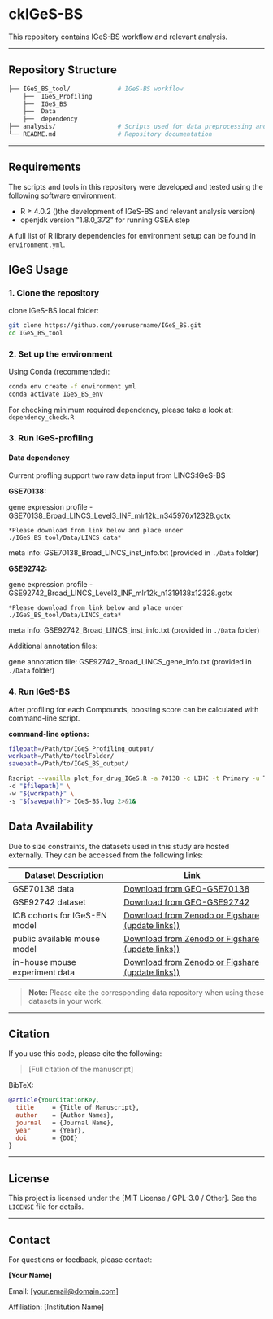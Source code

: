 # ckIGeS-BS

This repository contains IGeS-BS workflow and relevant analysis.

---

## Repository Structure

```bash
├── IGeS_BS_tool/             # IGeS-BS workflow
	├──  IGeS_Profiling   
	├──  IGeS_BS
	├──  Data	  
	├──  dependency
├── analysis/                 # Scripts used for data preprocessing and constructing IGeS-BS and result analysis
└── README.md                 # Repository documentation
```

---

## Requirements

The scripts and tools in this repository were developed and tested using the following software environment:

* R ≥ 4.0.2 ()the development of IGeS-BS and relevant analysis version)
* openjdk version "1.8.0_372" for running GSEA step

A full list of R library dependencies for environment setup can be found in `environment.yml`.

## IGeS Usage

### 1. Clone the repository

clone IGeS-BS local folder:

```bash
git clone https://github.com/yourusername/IGeS_BS.git
cd IGeS_BS_tool
```

### 2. Set up the environment

Using Conda (recommended):

```bash
conda env create -f environment.yml
conda activate IGeS_BS_env
```

For checking minimum required dependency, please take a look at: `dependency_check.R`

### 3. Run IGeS-profiling

#### Data dependency

Current profling support two raw data input from LINCS:IGeS-BS

**GSE70138:**

gene expression profile - GSE70138_Broad_LINCS_Level3_INF_mlr12k_n345976x12328.gctx

    *Please download from link below and place under ./IGeS_BS_tool/Data/LINCS_data*

meta info: GSE70138_Broad_LINCS_inst_info.txt (provided in `./Data` folder)

**GSE92742:**

gene expression profile - GSE92742_Broad_LINCS_Level3_INF_mlr12k_n1319138x12328.gctx

    *Please download from link below and place under ./IGeS_BS_tool/Data/LINCS_data*

meta info: GSE92742_Broad_LINCS_inst_info.txt (provided in `./Data` folder)

Additional annotation files:

gene annotation file: GSE92742_Broad_LINCS_gene_info.txt (provided in `./Data` folder)

### 4. Run IGeS-BS

After profiling for each Compounds, boosting score can be calculated with command-line script.

**command-line options:**

```bash
filepath=/Path/to/IGeS_Profiling_output/
workpath=/Path/to/toolFolder/
savepath=/Path/to/IGeS_BS_output/

Rscript --vanilla plot_for_drug_IGeS.R -a 70138 -c LIHC -t Primary -u TUMERIC -f FALSE \
-d "$filepath}" \
-w "${workpath}" \
-s "${savepath}"> IGeS-BS.log 2>&1&

```

## Data Availability

Due to size constraints, the datasets used in this study are hosted externally. They can be accessed from the following links:

| Dataset Description             | Link                                                                                   |
| ------------------------------- | -------------------------------------------------------------------------------------- |
| GSE70138 data                   | [Download from GEO-GSE70138](https://www.ncbi.nlm.nih.gov/geo/query/acc.cgi?acc=GSE70138) |
| GSE92742 dataset                | [Download from GEO-GSE92742](https://www.ncbi.nlm.nih.gov/geo/query/acc.cgi?acc=GSE92742) |
| ICB cohorts for IGeS-EN model   | [Download from Zenodo or Figshare (update links))](https://figshare.com/...)              |
| public available mouse model    | [Download from Zenodo or Figshare (update links))](https://figshare.com/...)              |
| in-house mouse experiment data | [Download from Zenodo or Figshare (update links))](https://figshare.com/...)              |

> **Note:** Please cite the corresponding data repository when using these datasets in your work.

---

## Citation

If you use this code, please cite the following:

> [Full citation of the manuscript]

BibTeX:

```bibtex
@article{YourCitationKey,
  title     = {Title of Manuscript},
  author    = {Author Names},
  journal   = {Journal Name},
  year      = {Year},
  doi       = {DOI}
}
```

---

## License

This project is licensed under the [MIT License / GPL-3.0 / Other]. See the `LICENSE` file for details.

---

## Contact

For questions or feedback, please contact:

**[Your Name]**

Email: [[your.email@domain.com](mailto:your.email@domain.com)]

Affiliation: [Institution Name]
